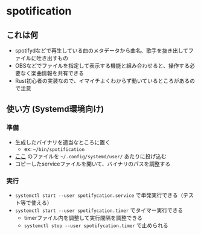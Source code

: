 # spotification

## これは何
- spotifydなどで再生している曲のメタデータから曲名、歌手を抜き出してファイルに吐き出すもの
- OBSなどでファイルを指定して表示する機能と組み合わせると、操作する必要なく楽曲情報を共有できる
- Rust初心者の実装なので、イマイチよくわからず動いているところがあるので注意

## 使い方 (Systemd環境向け)

### 準備
- 生成したバイナリを適当なところに置く
  - ex: `~/bin/spotification`
- [ここ](https://github.com/Marco3jp/spotification/tree/master/examples/systemd) のファイルを `~/.config/systemd/user/` あたりに投げ込む
- コピーしたserviceファイルを開いて、バイナリのパスを調整する

### 実行
- `systemctl start --user spotifycation.service` で単発実行できる（テスト等で使える）
- `systemctl start --user spotifycation.timer` でタイマー実行できる
  - timerファイル内を調整して実行間隔を調整できる
  - `systemctl stop --user spotifycation.timer` で止められる
